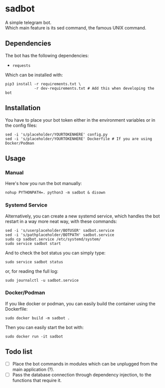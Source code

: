 # sadbot
A simple telegram bot.  
Which main feature is its sed command, the famous UNIX command.

## Dependencies
The bot has the following dependencies:
- `requests`

Which can be installed with:
```
pip3 install -r requirements.txt \
             -r dev-requirements.txt # Add this when developing the bot
```

## Installation
You have to place your bot token either in the environment variables or in the
config files:
```
sed -i 's/placeholder/YOURTOKENHERE' config.py
sed -i 's/placeholder/YOURTOKENHERE' Dockerfile # If you are using Docker/Podman
```

## Usage
### Manual
Here's how you run the bot manually:  
```
nohup PYTHONPATH=. python3 -m sadbot & disown
```
### Systemd Service
Alternatively, you can create a new systemd service, which handles the bot
restart in a way more neat way, with these commands:
```
sed -i 's/userplaceholder/BOTUSER' sadbot.service
sed -i 's/pathplaceholder/BOTPATH' sadbot.service
sudo cp sadbot.service /etc/systemd/system/
sudo service sadbot start
```
And to check the bot status you can simply type:
```
sudo service sadbot status
```
or, for reading the full log:
```
sudo journalctl -u sadbot.service
```
### Docker/Podman
If you like docker or podman, you can easily build the container using the
Dockerfile:
```
sudo docker build -m sadbot .
```
Then you can easily start the bot with:
```
sudo docker run -it sadbot
```

## Todo list
- [ ] Place the bot commands in modules which can be unplugged from the
main application (?).
- [ ] Pass the database connection through dependency injection, to the
functions that require it.

